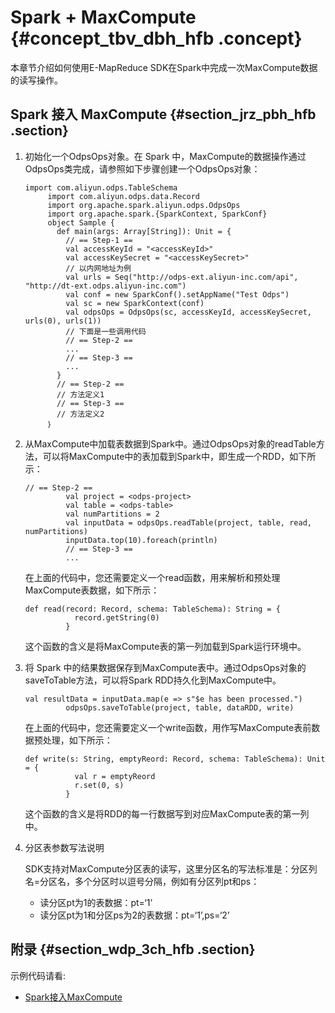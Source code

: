# Spark + MaxCompute {#concept_tbv_dbh_hfb .concept}

本章节介绍如何使用E-MapReduce SDK在Spark中完成一次MaxCompute数据的读写操作。

## Spark 接入 MaxCompute {#section_jrz_pbh_hfb .section}

1.  初始化一个OdpsOps对象。在 Spark 中，MaxCompute的数据操作通过OdpsOps类完成，请参照如下步骤创建一个OdpsOps对象：

    ```
    import com.aliyun.odps.TableSchema
         import com.aliyun.odps.data.Record
         import org.apache.spark.aliyun.odps.OdpsOps
         import org.apache.spark.{SparkContext, SparkConf}
         object Sample {
           def main(args: Array[String]): Unit = {    
             // == Step-1 ==
             val accessKeyId = "<accessKeyId>"
             val accessKeySecret = "<accessKeySecret>"
             // 以内网地址为例
             val urls = Seq("http://odps-ext.aliyun-inc.com/api", "http://dt-ext.odps.aliyun-inc.com") 
             val conf = new SparkConf().setAppName("Test Odps")
             val sc = new SparkContext(conf)
             val odpsOps = OdpsOps(sc, accessKeyId, accessKeySecret, urls(0), urls(1))
             // 下面是一些调用代码
             // == Step-2 ==
             ...
             // == Step-3 ==
             ...
           }
           // == Step-2 ==
           // 方法定义1
           // == Step-3 ==
           // 方法定义2
         ｝
    ```

2.  从MaxCompute中加载表数据到Spark中。通过OdpsOps对象的readTable方法，可以将MaxCompute中的表加载到Spark中，即生成一个RDD，如下所示：

    ```
    // == Step-2 ==
             val project = <odps-project>
             val table = <odps-table>
             val numPartitions = 2
             val inputData = odpsOps.readTable(project, table, read, numPartitions)
             inputData.top(10).foreach(println)
             // == Step-3 ==
             ...
    ```

    在上面的代码中，您还需要定义一个read函数，用来解析和预处理MaxCompute表数据，如下所示：

    ```
    def read(record: Record, schema: TableSchema): String = {
               record.getString(0)
             }
    ```

    这个函数的含义是将MaxCompute表的第一列加载到Spark运行环境中。

3.  将 Spark 中的结果数据保存到MaxCompute表中。通过OdpsOps对象的saveToTable方法，可以将Spark RDD持久化到MaxCompute中。

    ```
    val resultData = inputData.map(e => s"$e has been processed.")
             odpsOps.saveToTable(project, table, dataRDD, write)
    ```

    在上面的代码中，您还需要定义一个write函数，用作写MaxCompute表前数据预处理，如下所示：

    ```
    def write(s: String, emptyReord: Record, schema: TableSchema): Unit = {
               val r = emptyReord
               r.set(0, s)
             }
    ```

    这个函数的含义是将RDD的每一行数据写到对应MaxCompute表的第一列中。

4.  分区表参数写法说明

    SDK支持对MaxCompute分区表的读写，这里分区名的写法标准是：分区列名=分区名，多个分区时以逗号分隔，例如有分区列pt和ps：

    -   读分区pt为1的表数据：pt=‘1’
    -   读分区pt为1和分区ps为2的表数据：pt=‘1’,ps=‘2’

## 附录 {#section_wdp_3ch_hfb .section}

示例代码请看:

-   [Spark接入MaxCompute](https://github.com/aliyun/aliyun-emapreduce-demo/blob/master/src/main/scala/com/aliyun/emr/example/ODPSSample.scala)

